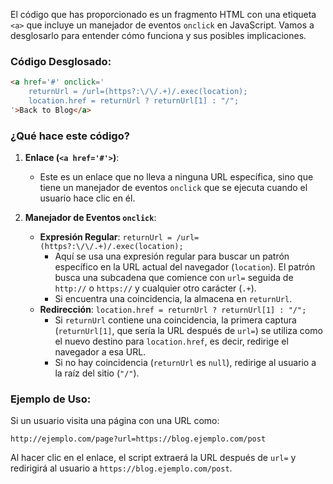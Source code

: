 El código que has proporcionado es un fragmento HTML con una etiqueta `<a>` que incluye un manejador de eventos `onclick` en JavaScript. Vamos a desglosarlo para entender cómo funciona y sus posibles implicaciones.

### Código Desglosado:

```html
<a href='#' onclick='
    returnUrl = /url=(https?:\/\/.+)/.exec(location);
    location.href = returnUrl ? returnUrl[1] : "/";
'>Back to Blog</a>
```

### ¿Qué hace este código?

1. **Enlace (`<a href='#'>`)**:
   - Este es un enlace que no lleva a ninguna URL específica, sino que tiene un manejador de eventos `onclick` que se ejecuta cuando el usuario hace clic en él.

2. **Manejador de Eventos `onclick`**:
   - **Expresión Regular**: `returnUrl = /url=(https?:\/\/.+)/.exec(location);`
     - Aquí se usa una expresión regular para buscar un patrón específico en la URL actual del navegador (`location`). El patrón busca una subcadena que comience con `url=` seguida de `http://` o `https://` y cualquier otro carácter (`.+`).
     - Si encuentra una coincidencia, la almacena en `returnUrl`.
   - **Redirección**: `location.href = returnUrl ? returnUrl[1] : "/";`
     - Si `returnUrl` contiene una coincidencia, la primera captura (`returnUrl[1]`, que sería la URL después de `url=`) se utiliza como el nuevo destino para `location.href`, es decir, redirige el navegador a esa URL.
     - Si no hay coincidencia (`returnUrl` es `null`), redirige al usuario a la raíz del sitio (`"/"`).

### Ejemplo de Uso:

Si un usuario visita una página con una URL como:

```
http://ejemplo.com/page?url=https://blog.ejemplo.com/post
```

Al hacer clic en el enlace, el script extraerá la URL después de `url=` y redirigirá al usuario a `https://blog.ejemplo.com/post`.

